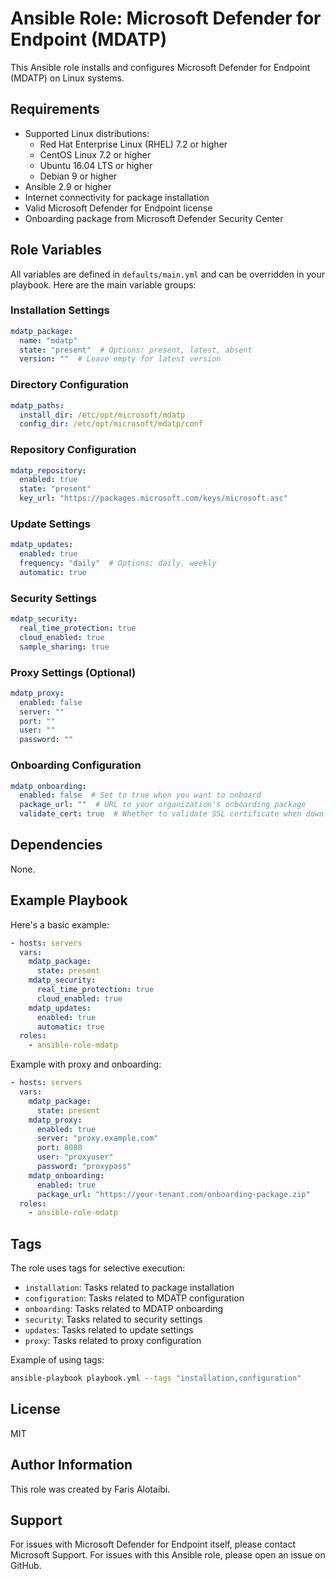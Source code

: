 # Ansible Role: Microsoft Defender for Endpoint (MDATP)

This Ansible role installs and configures Microsoft Defender for Endpoint (MDATP) on Linux systems.

## Requirements

- Supported Linux distributions:
  - Red Hat Enterprise Linux (RHEL) 7.2 or higher
  - CentOS Linux 7.2 or higher
  - Ubuntu 16.04 LTS or higher
  - Debian 9 or higher
- Ansible 2.9 or higher
- Internet connectivity for package installation
- Valid Microsoft Defender for Endpoint license
- Onboarding package from Microsoft Defender Security Center

## Role Variables

All variables are defined in `defaults/main.yml` and can be overridden in your playbook. Here are the main variable groups:

### Installation Settings
```yaml
mdatp_package:
  name: "mdatp"
  state: "present"  # Options: present, latest, absent
  version: ""  # Leave empty for latest version
```

### Directory Configuration
```yaml
mdatp_paths:
  install_dir: /etc/opt/microsoft/mdatp
  config_dir: /etc/opt/microsoft/mdatp/conf
```

### Repository Configuration
```yaml
mdatp_repository:
  enabled: true
  state: "present"
  key_url: "https://packages.microsoft.com/keys/microsoft.asc"
```

### Update Settings
```yaml
mdatp_updates:
  enabled: true
  frequency: "daily"  # Options: daily, weekly
  automatic: true
```

### Security Settings
```yaml
mdatp_security:
  real_time_protection: true
  cloud_enabled: true
  sample_sharing: true
```

### Proxy Settings (Optional)
```yaml
mdatp_proxy:
  enabled: false
  server: ""
  port: ""
  user: ""
  password: ""
```

### Onboarding Configuration
```yaml
mdatp_onboarding:
  enabled: false  # Set to true when you want to onboard
  package_url: ""  # URL to your organization's onboarding package
  validate_cert: true  # Whether to validate SSL certificate when downloading
```

## Dependencies

None.

## Example Playbook

Here's a basic example:

```yaml
- hosts: servers
  vars:
    mdatp_package:
      state: present
    mdatp_security:
      real_time_protection: true
      cloud_enabled: true
    mdatp_updates:
      enabled: true
      automatic: true
  roles:
    - ansible-role-mdatp
```

Example with proxy and onboarding:

```yaml
- hosts: servers
  vars:
    mdatp_package:
      state: present
    mdatp_proxy:
      enabled: true
      server: "proxy.example.com"
      port: 8080
      user: "proxyuser"
      password: "proxypass"
    mdatp_onboarding:
      enabled: true
      package_url: "https://your-tenant.com/onboarding-package.zip"
  roles:
    - ansible-role-mdatp
```

## Tags

The role uses tags for selective execution:

- `installation`: Tasks related to package installation
- `configuration`: Tasks related to MDATP configuration
- `onboarding`: Tasks related to MDATP onboarding
- `security`: Tasks related to security settings
- `updates`: Tasks related to update settings
- `proxy`: Tasks related to proxy configuration

Example of using tags:
```bash
ansible-playbook playbook.yml --tags "installation,configuration"
```

## License

MIT

## Author Information

This role was created by Faris Alotaibi.

## Support

For issues with Microsoft Defender for Endpoint itself, please contact Microsoft Support.
For issues with this Ansible role, please open an issue on GitHub.
